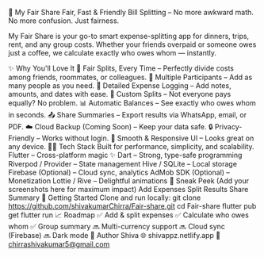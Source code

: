 📱 My Fair Share
Fair, Fast & Friendly Bill Splitting – No more awkward math. No more confusion. Just fairness.


My Fair Share is your go-to smart expense-splitting app for dinners, trips, rent, and any group costs. Whether your friends overpaid or someone owes just a coffee, we calculate exactly who owes whom — instantly.

✨ Why You'll Love It
💸 Fair Splits, Every Time – Perfectly divide costs among friends, roommates, or colleagues.
🧍 Multiple Participants – Add as many people as you need.
📝 Detailed Expense Logging – Add notes, amounts, and dates with ease.
🔁 Custom Splits – Not everyone pays equally? No problem.
📊 Automatic Balances – See exactly who owes whom in seconds.
📤 Share Summaries – Export results via WhatsApp, email, or PDF.
☁️ Cloud Backup (Coming Soon) – Keep your data safe.
🔒 Privacy-Friendly – Works without login.
📱 Smooth & Responsive UI – Looks great on any device.
🧑‍💻 Tech Stack
Built for performance, simplicity, and scalability.
Flutter – Cross-platform magic ✨
Dart – Strong, type-safe programming
Riverpod / Provider – State management
Hive / SQLite – Local storage
Firebase (Optional) – Cloud sync, analytics
AdMob SDK (Optional) – Monetization
Lottie / Rive – Delightful animations
📸 Sneak Peek
(Add your screenshots here for maximum impact)
Add Expenses	Split Results	Share Summary
🚀 Getting Started
Clone and run locally:
git clone https://github.com/shivakumarChirra/Fair-share.git
cd Fair-share
flutter pub get
flutter run
📈 Roadmap
✅ Add & split expenses
✅ Calculate who owes whom
✅ Group summary
🔜 Multi-currency support
🔜 Cloud sync (Firebase)
🔜 Dark mode
🙌 Author
Shiva
🌐 shivappz.netlify.app
📧 chirrashivakumar5@gmail.com
